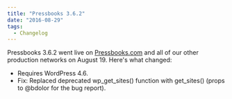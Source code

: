 ```yaml
---
title: "Pressbooks 3.6.2"
date: "2016-08-29"
tags: 
  - Changelog
---
```


Pressbooks 3.6.2 went live on [Pressbooks.com](https://pressbooks.com/) and all of our other production networks on August 19. Here's what changed:

- Requires WordPress 4.6.
- Fix: Replaced deprecated wp_get_sites() function with get_sites() (props to @bdolor for the bug report).
